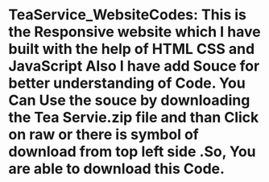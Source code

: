 # TeaService_WebsiteCodes: This is the Responsive website which I have built with the help of HTML CSS and JavaScript Also I have add Souce for better understanding of Code. You Can Use the souce by downloading the Tea Servie.zip file and than Click on raw or there is symbol of  download from top left side .So, You are able to download this Code.
